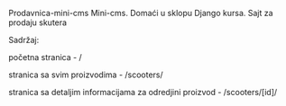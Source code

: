 Prodavnica-mini-cms
Mini-cms. Domaći u sklopu Django kursa. Sajt za prodaju skutera

Sadržaj:

početna stranica - /

stranica sa svim proizvodima - /scooters/

stranica sa detaljim informacijama za odredjini proizvod - /scooters/[id]/


